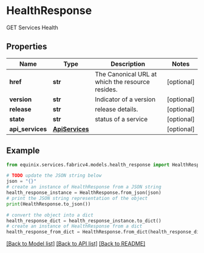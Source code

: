 # HealthResponse

GET Services Health

## Properties

Name | Type | Description | Notes
------------ | ------------- | ------------- | -------------
**href** | **str** | The Canonical URL at which the resource resides. | [optional] 
**version** | **str** | Indicator of a version | [optional] 
**release** | **str** | release details. | [optional] 
**state** | **str** | status of a service | [optional] 
**api_services** | [**ApiServices**](ApiServices.md) |  | [optional] 

## Example

```python
from equinix.services.fabricv4.models.health_response import HealthResponse

# TODO update the JSON string below
json = "{}"
# create an instance of HealthResponse from a JSON string
health_response_instance = HealthResponse.from_json(json)
# print the JSON string representation of the object
print(HealthResponse.to_json())

# convert the object into a dict
health_response_dict = health_response_instance.to_dict()
# create an instance of HealthResponse from a dict
health_response_from_dict = HealthResponse.from_dict(health_response_dict)
```
[[Back to Model list]](../README.md#documentation-for-models) [[Back to API list]](../README.md#documentation-for-api-endpoints) [[Back to README]](../README.md)


